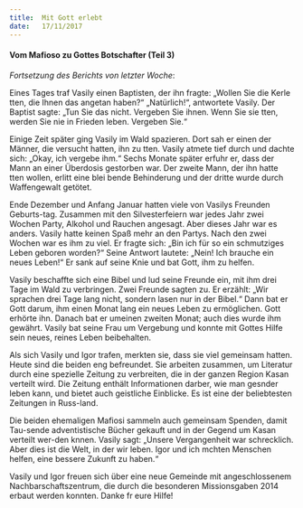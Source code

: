 ```yaml
---
title:  Mit Gott erlebt
date:   17/11/2017
---
```


#### Vom Mafioso zu Gottes Botschafter (Teil 3)

_Fortsetzung des Berichts von letzter Woche_:

Eines Tages traf Vasily einen Baptisten, der ihn fragte: „Wollen Sie die Kerle tten, die Ihnen das angetan haben?“ „Natürlich!“, antwortete Vasily. Der Baptist sagte: „Tun Sie das nicht. Vergeben Sie ihnen. Wenn Sie sie tten, werden Sie nie in Frieden leben. Vergeben Sie.“

Einige Zeit später ging Vasily im Wald spazieren. Dort sah er einen der Männer, die versucht hatten, ihn zu tten. Vasily atmete tief durch und dachte sich: „Okay, ich vergebe ihm.“ Sechs Monate später erfuhr er, dass der Mann an einer Überdosis gestorben war. Der zweite Mann, der ihn hatte tten wollen, erlitt eine blei bende Behinderung und der dritte wurde durch Waffengewalt getötet.

Ende Dezember und Anfang Januar hatten viele von Vasilys Freunden Geburts-tag. Zusammen mit den Silvesterfeiern war jedes Jahr zwei Wochen Party, Alkohol und Rauchen angesagt. Aber dieses Jahr war es anders. Vasily hatte keinen Spaß mehr an den Partys. Nach den zwei Wochen war es ihm zu viel. Er fragte sich: „Bin ich für so ein schmutziges Leben geboren worden?“ Seine Antwort lautete: „Nein! Ich brauche ein neues Leben!“ Er sank auf seine Knie und bat Gott, ihm zu helfen.

Vasily beschaffte sich eine Bibel und lud seine Freunde ein, mit ihm drei Tage im Wald zu verbringen. Zwei Freunde sagten zu. Er erzählt: „Wir sprachen drei Tage lang nicht, sondern lasen nur in der Bibel.“ Dann bat er Gott darum, ihm einen Monat lang ein neues Leben zu ermöglichen. Gott erhörte ihn. Danach bat er umeinen zweiten Monat; auch dies wurde ihm gewährt. Vasily bat seine Frau um Vergebung und konnte mit Gottes Hilfe sein neues, reines Leben beibehalten.

Als sich Vasily und Igor trafen, merkten sie, dass sie viel gemeinsam hatten. Heute sind die beiden eng befreundet. Sie arbeiten zusammen, um Literatur durch eine spezielle Zeitung zu verbreiten, die in der ganzen Region Kasan verteilt wird. Die Zeitung enthält Informationen darber, wie man gesnder leben kann, und bietet auch geistliche Einblicke. Es ist eine der beliebtesten Zeitungen in Russ-land.

Die beiden ehemaligen Mafiosi sammeln auch gemeinsam Spenden, damit Tau-sende adventistische Bücher gekauft und in der Gegend um Kasan verteilt wer-den knnen. Vasily sagt: „Unsere Vergangenheit war schrecklich. Aber dies ist die Welt, in der wir leben. Igor und ich mchten Menschen helfen, eine bessere Zukunft zu haben.“

Vasily und Igor freuen sich über eine neue Gemeinde mit angeschlossenem Nachbarschaftszentrum, die durch die besonderen Missionsgaben 2014 erbaut werden konnten. Danke fr eure Hilfe!